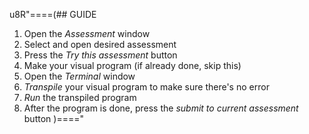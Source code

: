 u8R"====(## GUIDE
  1. Open the *Assessment* window
  2. Select and open desired assessment
  3. Press the *Try this assessment* button
  4. Make your visual program (if already done, skip this)
  5. Open the *Terminal* window
  6. *Transpile* your visual program to make sure there's no error
  7. *Run* the transpiled program
  8. After the program is done, press the *submit to current assessment* button
)===="
